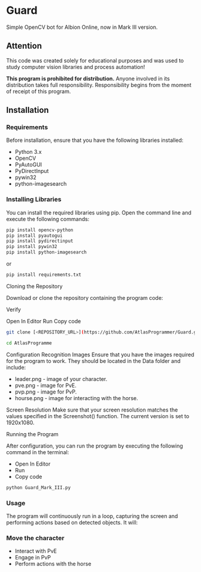# Guard

Simple OpenCV bot for Albion Online, now in Mark III version.

## Attention

This code was created solely for educational purposes and was used to study computer vision libraries and process automation!

**This program is prohibited for distribution.** Anyone involved in its distribution takes full responsibility. Responsibility begins from the moment of receipt of this program.

## Installation

### Requirements

Before installation, ensure that you have the following libraries installed:

- Python 3.x
- OpenCV
- PyAutoGUI
- PyDirectInput
- pywin32
- python-imagesearch

### Installing Libraries

You can install the required libraries using pip. Open the command line and execute the following commands:

```bash
pip install opencv-python
pip install pyautogui
pip install pydirectinput
pip install pywin32
pip install python-imagesearch
```

or

```bash
pip install requirements.txt
```
Cloning the Repository


Download or clone the repository containing the program code:

Verify

Open In Editor
Run
Copy code
```bash
git clone [<REPOSITORY_URL>](https://github.com/AtlasProgrammer/Guard.git)
```
```bash
cd AtlasProgramme
```
Configuration
Recognition Images
Ensure that you have the images required for the program to work. They should be located in the Data folder and include:

- leader.png - image of your character.
- pve.png - image for PvE.
- pvp.png - image for PvP.
- hourse.png - image for interacting with the horse.

Screen Resolution
Make sure that your screen resolution matches the values specified in the Screenshot() function. The current version is set to 1920x1080.

Running the Program

After configuration, you can run the program by executing the following command in the terminal:


- Open In Editor
- Run
- Copy code

```bash
python Guard_Mark_III.py
```
### Usage
The program will continuously run in a loop, capturing the screen and performing actions based on detected objects. It will:

### Move the character
- Interact with PvE
- Engage in PvP
- Perform actions with the horse

